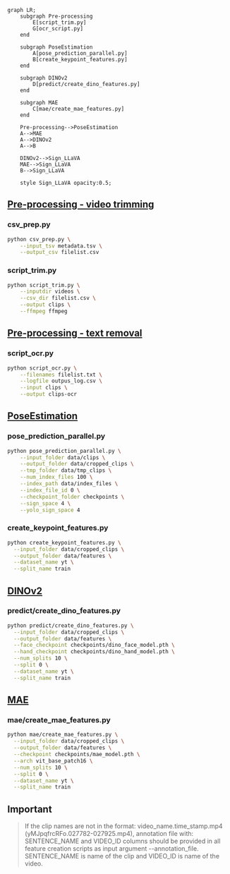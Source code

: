 ```mermaid
graph LR;   
    subgraph Pre-processing
        E[script_trim.py]
        G[ocr_script.py]
    end
    
    subgraph PoseEstimation
        A[pose_prediction_parallel.py]
        B[create_keypoint_features.py]
    end
    
    subgraph DINOv2
        D[predict/create_dino_features.py]
    end
    
    subgraph MAE
        C[mae/create_mae_features.py]
    end
    
    Pre-processing-->PoseEstimation
    A-->MAE
    A-->DINOv2
    A-->B
    
    DINOv2-->Sign_LLaVA
    MAE-->Sign_LLaVA
    B-->Sign_LLaVA

    style Sign_LLaVA opacity:0.5;
```
## [Pre-processing - video trimming](https://github.com/JSALT2024/VideoPreprocessing)
### csv_prep.py
```bash
python csv_prep.py \
    --input_tsv metadata.tsv \
    --output_csv filelist.csv
```
### script_trim.py
```bash
python script_trim.py \
    --inputdir videos \
    --csv_dir filelist.csv \
    --output clips \
    --ffmpeg ffmpeg
```
## [Pre-processing - text removal](https://github.com/JSALT2024/VideoPreprocessing)
### script_ocr.py
```bash
python script_ocr.py \
    --filenames filelist.txt \
    --logfile outpus_log.csv \
    --input clips \
    --output clips-ocr
```
## [PoseEstimation](https://github.com/JSALT2024/PoseEstimation)
### pose_prediction_parallel.py
```bash
python pose_prediction_parallel.py \
    --input_folder data/clips \
    --output_folder data/cropped_clips \
    --tmp_folder data/tmp_clips \
    --num_index_files 100 \
    --index_path data/index_files \
    --index_file_id 0 \
    --checkpoint_folder checkpoints \
    --sign_space 4 \
    --yolo_sign_space 4
```

### create_keypoint_features.py
```bash
python create_keypoint_features.py \
  --input_folder data/cropped_clips \
  --output_folder data/features \
  --dataset_name yt \
  --split_name train 
```


## [DINOv2](https://github.com/JSALT2024/DINOv2)
### predict/create_dino_features.py
```bash
python predict/create_dino_features.py \
  --input_folder data/cropped_clips \
  --output_folder data/features \
  --face_checkpoint checkpoints/dino_face_model.pth \
  --hand_checkpoint checkpoints/dino_hand_model.pth \
  --num_splits 10 \
  --split 0 \
  --dataset_name yt \
  --split_name train 
```


## [MAE](https://github.com/JSALT2024/MAE)
### mae/create_mae_features.py
```bash
python mae/create_mae_features.py \
  --input_folder data/cropped_clips \
  --output_folder data/features \
  --checkpoint checkpoints/mae_model.pth \
  --arch vit_base_patch16 \
  --num_splits 10 \
  --split 0 \
  --dataset_name yt \
  --split_name train
```

## Important
> If the clip names are not in the format: video_name.time_stamp.mp4 (yMJpqfrcRFo.027782-027925.mp4), 
> annotation file with: SENTENCE_NAME and VIDEO_ID columns should be provided in all feature creation scripts as 
> input argument --annotation_file. 
> SENTENCE_NAME is name of the clip and VIDEO_ID is name of the video.

